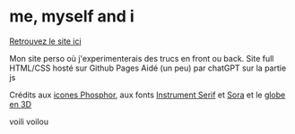 #  me, myself and i

[Retrouvez le site ici](https://buchtioof.github.io/)

 Mon site perso où j'experimenterais des trucs en front ou back.
 Site full HTML/CSS hosté sur Github Pages
 Aidé (un peu) par chatGPT sur la partie js

 Crédits aux [icones Phosphor](https://phosphoricons.com/), aux fonts [Instrument Serif](https://github.com/Instrument/instrument-serif) et [Sora](https://github.com/sora-xor/sora-font) et le [globe en 3D](https://tenor.com/fr/view/globe-joypixels-spinning-rotating-revolving-gif-17543271)

 voili voilou
